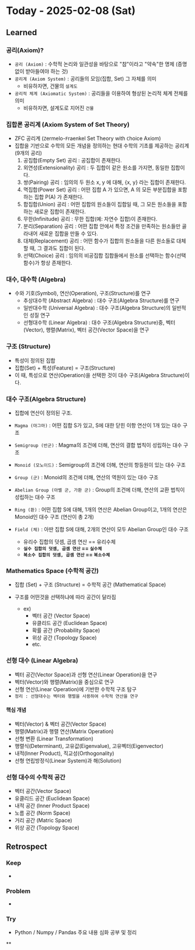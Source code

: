 # Today - 2025-02-08 (Sat)

## Learned

### 공리(Axiom)?

- `공리 (Axiom)` : 수학적 논리와 일관성을 바탕으로 "참"이라고 "약속"한 명제 (증명 없이 받아들여야 하는 것)
- `공리계 (Axiom System)` : 공리들의 모임(집합, Set) 그 자체를 의미
  - 비유하자면, 건물의 `설계도`
- `공리적 체계 (Axiomatic System)` : 공리들을 이용하여 형상된 논리적 체계 전체를 의미
  - 비유하자면, 설계도로 지어진 `건물`

### 집합론 공리계 (Axiom System of Set Theory)

- ZFC 공리계 (`Z`ermelo-`F`raenkel Set Theory with `C`hoice Axiom)
- 집합을 기반으로 수학의 모든 개념을 정의하는 현대 수학의 기초를 제공하는 공리계 (9개의 공리)
  1. 공집합(Empty Set) 공리 : 공집합이 존재한다.
  2. 외연성(Extensionality) 공리 : 두 집합이 같은 원소를 가지면, 동일한 집합이다.
  3. 쌍(Pairing) 공리 : 임의의 두 원소 x, y 에 대해, {x, y} 라는 집합이 존재한다.
  4. 멱집합(Power Set) 공리 : 어떤 집합 A 가 있으면, A 의 모든 부분집합을 포함하는 집합 P(A) 가 존재한다.
  5. 합집합(Union) 공리 : 어떤 집합의 원소들이 집합일 때, 그 모든 원소들을 포함하는 새로운 집합이 존재한다.
  6. 무한(Infinitude) 공리 : 무한 집합(예: 자연수 집합)이 존재한다.
  7. 분리(Separation) 공리 : 어떤 집합 안에서 특정 조건을 만족하는 원소들만 골라내어 새로운 집합을 만들 수 있다.
  8. 대체(Replacement) 공리 : 어떤 함수가 집합의 원소들을 다른 원소들로 대체할 때, 그 결과도 집합이 된다.
  9. 선택(Choice) 공리 : 임의의 비공집합 집합들에서 원소를 선택하는 함수(선택 함수)가 항상 존재한다.

### 대수, 대수학 (Algebra)

- 수와 기호(Symbol), 연산(Operation), 구조(Structure)를 연구
  - 추상대수학 (Abstract Algebra) : 대수 구조(Algebra Structure)를 연구
  - 일반대수학 (Universal Algebra) : 대수 구조(Algebra Structure)의 일반적인 성질 연구
  - 선형대수학 (Linear Algebra) : 대수 구조(Algebra Structure)중, 벡터(Vector), 행렬(Matrix), 벡터 공간(Vector Space)을 연구

### 구조 (Structure)

- 특성이 정의된 집합
- 집합(Set) + 특성(Feature) = 구조(Structure)
- 이 때, 특성으로 연산(Operation)을 선택한 것이 대수 구조(Algebra Structure)이다.

### 대수 구조(Algebra Structure)

- 집합에 연산이 정의된 구조.

- `Magma (마그마)` : 어떤 집합 S가 있고, S에 대한 닫힌 이항 연산이 1개 있는 대수 구조
- `Semigroup (반군)` : Magma의 조건에 더해, 연산의 결합 법칙이 성립하는 대수 구조
- `Monoid (모노이드)` : Semigroup의 조건에 더해, 연산의 항등원이 있는 대수 구조
- `Group (군)` : Monoid의 조건에 더해, 연산의 역원이 있는 대수 구조
- `Abelian Group (아벨 군, 가환 군)` : Group의 조건에 더해, 연산의 교환 법칙이 성립하는 대수 구조
- `Ring (환)` : 어떤 집합 S에 대해, 1개의 연산은 Abelian Group이고, 1개의 연산은 Monoid인 대수 구조 (연산이 총 2개)
- `Field (체)` : 아딴 집합 S에 대해, 2개의 연산이 모두 Abelian Group인 대수 구조
  - 유리수 집합의 덧셈, 곱셈 연산 == 유리수체
  - **`실수 집합의 덧셈, 곱셈 연산` == `실수체`**
  - **`복소수 집합의 덧셈, 곱셈 연산` == `복소수체`**

### Mathematics Space (수학적 공간)

- 집합 (Set) + 구조 (Structure) = 수학적 공간 (Mathematical Space)
- 구조를 어떤것을 선택하냐에 따라 공간이 달라짐

  - ex)
    - 벡터 공간 (Vector Space)
    - 유클리드 공간 (Euclidean Space)
    - 확률 공간 (Probability Space)
    - 위상 공간 (Topology Space)
    - etc.

### 선형 대수 (Linear Algebra)

- 벡터 공간(Vector Space)과 선형 연산(Linear Operation)을 연구
- 벡터(Vector)와 행렬(Matrix)을 중심으로 연구
- 선형 연산(Linear Operation)에 기반한 수학적 구조 탐구
- `정리 : 선형대수는 벡터와 행렬을 사용하여 수학적 연산을 연구`

#### 핵심 개념

- 벡터(Vector) & 벡터 공간(Vector Space)
- 행렬(Matrix)과 행렬 연산(Matrix Operation)
- 선형 변환 (Linear Transformation)
- 행렬식(Determinant), 고유값(Eigenvalue), 고유벡터(Eigenvector)
- 내적(Inner Product), 직교성(Orthogonality)
- 선형 연립방정식(Linear System)과 해(Solution)

### 선형 대수의 수학적 공간

- 벡터 공간(Vector Space)
- 유클리드 공간 (Euclidean Space)
- 내적 공간 (Inner Product Space)
- 노름 공간 (Norm Space)
- 거리 공간 (Matric Space)
- 위상 공간 (Topology Space)

## Retrospect

### Keep

-

### Problem

-

### Try

- Python / Numpy / Pandas 주요 내용 심화 공부 및 정리

\*\*
